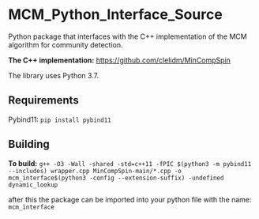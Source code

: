 # MCM_Python_Interface_Source

Python package that interfaces with the C++ implementation of the MCM algorithm for community detection.

**The C++ implementation:** https://github.com/clelidm/MinCompSpin

The library uses Python 3.7.

## Requirements

Pybind11: `pip install pybind11`

## Building

**To build:**  `g++ -O3 -Wall -shared -std=c++11 -fPIC $(python3 -m pybind11 --includes) wrapper.cpp MinCompSpin-main/*.cpp -o mcm_interface$(python3 -config --extension-suffix) -undefined dynamic_lookup`


after this the package can be imported into your python file with the name: `mcm_interface`
